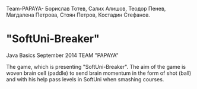 ﻿Team-PAPAYA-
Борислав Тотев, Салих Алишов,
Теодор Пенев, Магдалена Петрова, Стоян Петров, Костадин Стефанов.


"SoftUni-Breaker"
============

Java Basics September 2014 TEAM "PAPAYA"

The game, which is presenting "SoftUni-Breaker". 
The aim of the game is woven brain cell (paddle) to send brain momentum in the form of shot (ball) and with his help pass levels in SoftUni when smashing courses.